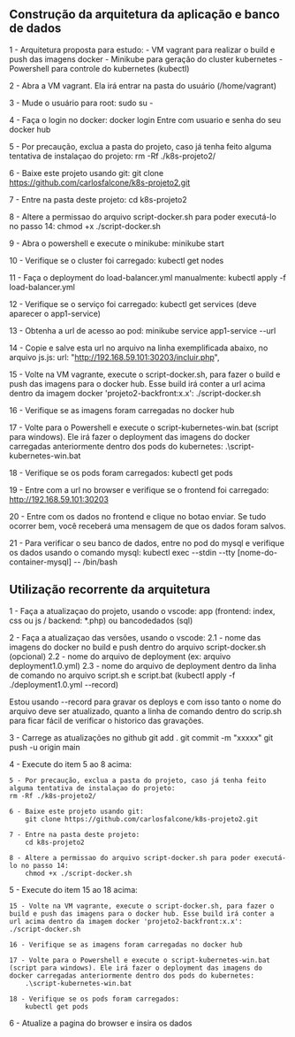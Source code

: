 ## Construção da arquitetura da aplicação e banco de dados

1 - Arquitetura proposta para estudo:
    - VM vagrant para realizar o build e push das imagens docker
    - Minikube para geração do cluster kubernetes
    - Powershell para controle do kubernetes (kubectl)

2 - Abra a VM vagrant. Ela irá entrar na pasta do usuário (/home/vagrant)

3 - Mude o usuário para root:
    sudo su -

4 - Faça o login no docker: 
    docker login
    Entre com usuario e senha do seu docker hub

5 - Por precaução, exclua a pasta do projeto, caso já tenha feito alguma tentativa de instalaçao do projeto:
    rm -Rf ./k8s-projeto2/

6 - Baixe este projeto usando git:
    git clone https://github.com/carlosfalcone/k8s-projeto2.git

7 - Entre na pasta deste projeto:
    cd k8s-projeto2

8 - Altere a permissao do arquivo script-docker.sh para poder executá-lo no passo 14:
    chmod +x ./script-docker.sh

9 - Abra o powershell e execute o minikube:
    minikube start

10 - Verifique se o cluster foi carregado:
    kubectl get nodes

11 - Faça o deployment do load-balancer.yml manualmente:
    kubectl apply -f load-balancer.yml

12 - Verifique se o serviço foi carregado:
    kubectl get services (deve aparecer o app1-service)

13 - Obtenha a url de acesso ao pod:
    minikube service app1-service --url

14 - Copie e salve esta url no arquivo na linha exemplificada abaixo, no arquivo js.js:
    url: "http://192.168.59.101:30203/incluir.php",

15 - Volte na VM vagrante, execute o script-docker.sh, para fazer o build e push das imagens para o docker hub. Esse build irá conter a url acima dentro da imagem docker 'projeto2-backfront:x.x':
    ./script-docker.sh

16 - Verifique se as imagens foram carregadas no docker hub

17 - Volte para o Powershell e execute o script-kubernetes-win.bat (script para windows). Ele irá fazer o deployment das imagens do docker carregadas anteriormente dentro dos pods do kubernetes:
    .\script-kubernetes-win.bat

18 - Verifique se os pods foram carregados:
    kubectl get pods

19 - Entre com a url no browser e verifique se o frontend foi carregado:
    http://192.168.59.101:30203

20 - Entre com os dados no frontend e clique no botao enviar. Se tudo ocorrer bem, você receberá uma mensagem de que os dados foram salvos.

21 - Para verificar o seu banco de dados, entre no pod do mysql e verifique os dados usando o comando mysql:
    kubectl exec --stdin --tty  [nome-do-container-mysql] -- /bin/bash


## Utilização recorrente da arquitetura

1 - Faça a atualizaçao do projeto, usando o vscode: app (frontend: index, css ou js / backend: *.php) ou bancodedados (sql)

2 - Faça a atualizaçao das versões, usando o vscode:
2.1 - nome das imagens do docker no build e push dentro do arquivo script-docker.sh (opcional)
2.2 - nome do arquivo de deployment (ex: arquivo deployment1.0.yml)
2.3 - nome do arquivo de deployment dentro da linha de comando no arquivo script.sh e script.bat (kubectl apply -f ./deployment1.0.yml --record)

Estou usando --record para gravar os deploys e com isso tanto o nome do arquivo deve ser atualizado, quanto a linha de comando dentro do scrip.sh para ficar fácil de verificar o historico das gravações.

3 - Carrege as atualizações no github
    git add .
    git commit -m "xxxxx"
    git push -u origin main

4 - Execute do item 5 ao 8 acima:

    5 - Por precaução, exclua a pasta do projeto, caso já tenha feito alguma tentativa de instalaçao do projeto:
    rm -Rf ./k8s-projeto2/

    6 - Baixe este projeto usando git:
        git clone https://github.com/carlosfalcone/k8s-projeto2.git

    7 - Entre na pasta deste projeto:
        cd k8s-projeto2

    8 - Altere a permissao do arquivo script-docker.sh para poder executá-lo no passo 14:
        chmod +x ./script-docker.sh

5 - Execute do item 15 ao 18 acima:

    15 - Volte na VM vagrante, execute o script-docker.sh, para fazer o build e push das imagens para o docker hub. Esse build irá conter a url acima dentro da imagem docker 'projeto2-backfront:x.x':
    ./script-docker.sh

    16 - Verifique se as imagens foram carregadas no docker hub

    17 - Volte para o Powershell e execute o script-kubernetes-win.bat (script para windows). Ele irá fazer o deployment das imagens do docker carregadas anteriormente dentro dos pods do kubernetes:
        .\script-kubernetes-win.bat

    18 - Verifique se os pods foram carregados:
        kubectl get pods

6 - Atualize a pagina do browser e insira os dados





